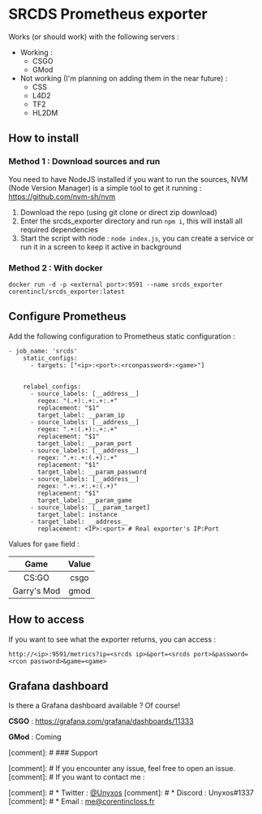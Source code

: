 # SRCDS Prometheus exporter

Works (or should work) with the following servers :

* Working :
    * CSGO
    * GMod
* Not working (I'm planning on adding them in the near future) :
    * CSS
    * L4D2
    * TF2
    * HL2DM

## How to install

### Method 1 : Download sources and run

You need to have NodeJS installed if you want to run the sources, NVM (Node Version Manager) is a simple tool to get it running : https://github.com/nvm-sh/nvm

1. Download the repo (using git clone or direct zip download)
2. Enter the srcds_exporter directory and run `npm i`, this will install all required dependencies
3. Start the script with node : `node index.js`, you can create a service or run it in a screen to keep it active in background

### Method 2 : With docker

`docker run -d -p <external port>:9591 --name srcds_exporter corentincl/srcds_exporter:latest`

## Configure Prometheus

Add the following configuration to Prometheus static configuration :

```
- job_name: 'srcds'
    static_configs:
      - targets: ["<ip>:<port>:<rconpassword>:<game>"]


    relabel_configs:
      - source_labels: [__address__]
        regex: "(.+):.+:.+:.+"
        replacement: "$1"
        target_label: __param_ip
      - source_labels: [__address__]
        regex: ".+:(.+):.+:.+"
        replacement: "$1"
        target_label: __param_port
      - source_labels: [__address__]
        regex: ".+:.+:(.+):.+"
        replacement: "$1"
        target_label: __param_password
      - source_labels: [__address__]
        regex: ".+:.+:.+:(.+)"
        replacement: "$1"
        target_label: __param_game
      - source_labels: [__param_target]
        target_label: instance
      - target_label: __address__
        replacement: <IP>:<port> # Real exporter's IP:Port
```

Values for `game` field :

| Game   |      Value      |
|:----------:|:-------------:|
| CS:GO |  csgo |
| Garry's Mod |    gmod   |

## How to access

If you want to see what the exporter returns, you can access :
 
 `http://<ip>:9591/metrics?ip=<srcds ip>&port=<srcds port>&password=<rcon password>&game=<game>`
 
## Grafana dashboard

Is there a Grafana dashboard available ? Of course!

**CSGO** : https://grafana.com/grafana/dashboards/11333

**GMod** : Coming


[comment]: # ### Support

[comment]: # If you encounter any issue, feel free to open an issue.
[comment]: # If you want to contact me :

[comment]: # * Twitter : [@Unyxos](https://twitter.com/Unyxos)
[comment]: # * Discord : Unyxos#1337
[comment]: # * Email : [me@corentincloss.fr](mailto://me@corentincloss.fr)
